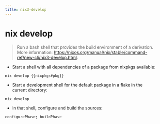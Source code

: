 ```yaml
---
title: nix3-develop
---
```

# nix develop

> Run a bash shell that provides the build environment of a derivation.
> More information: <https://nixos.org/manual/nix/stable/command-ref/new-cli/nix3-develop.html>.

- Start a shell with all dependencies of a package from nixpkgs available:

`nix develop {{nixpkgs#pkg}}`

- Start a development shell for the default package in a flake in the current directory:

`nix develop`

- In that shell, configure and build the sources:

`configurePhase; buildPhase`
